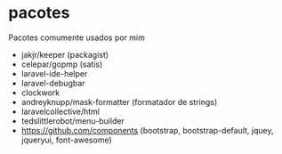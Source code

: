 # pacotes
Pacotes comumente usados por mim

* jakjr/keeper (packagist)
* celepar/gopmp (satis)
* laravel-ide-helper
* laravel-debugbar
* clockwork
* andreyknupp/mask-formatter (formatador de strings)
* laravelcollective/html
* tedslittlerobot/menu-builder
* https://github.com/components (bootstrap, bootstrap-default, jquey, jqueryui, font-awesome)
